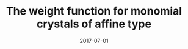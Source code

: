 ---
title: "The weight function for monomial crystals of affine type"
collection: publications
permalink: /publication/2017-07-01-counting-Anosov-graphs
date: 2017-07-01
arxiv: '1509.03571'
file: '/files/article-counting-Anosov-graphs.pdf'
citation: '<i>Counting Anosov graphs</i> (with <a href="http://people.cst.cmich.edu/maink1m/">M. Mainkar</a> and <a href="https://math.uconn.edu/person/matthew-plante/">M. Plante</a>), Ars Combin. <b>141</b> (2018), 29–51.'
---